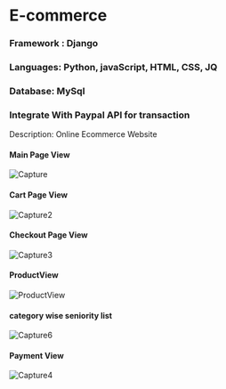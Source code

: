 # E-commerce

<h3> Framework : Django </h3>

<h3> Languages: Python, javaScript, HTML, CSS, JQ </h3>

<h3> Database: MySql </h3>
  
<h3> Integrate With Paypal API for transaction </h3>
  
Description: Online Ecommerce Website
  
<h4> Main Page View </h4>

![Capture](https://user-images.githubusercontent.com/58256205/97467728-c7790600-1944-11eb-9686-5b8bfbc12f5c.PNG)


<h4> Cart Page View </h4>

![Capture2](https://user-images.githubusercontent.com/58256205/97467758-ce077d80-1944-11eb-9685-a7ed6b4fc264.PNG)


<h4> Checkout Page View </h4>

![Capture3](https://user-images.githubusercontent.com/58256205/97467775-d2339b00-1944-11eb-8488-d0df13e2e470.PNG)


<h4> ProductView </h4>

![ProductView](https://user-images.githubusercontent.com/58256205/97467953-060ec080-1945-11eb-9f4a-81ef74958c50.PNG)


<h4> category wise seniority list</h4>

![Capture6](https://user-images.githubusercontent.com/58256205/97467797-d95aa900-1944-11eb-966f-718205da61cc.PNG)


<h4> Payment View </h4>

![Capture4](https://user-images.githubusercontent.com/58256205/97467968-0b6c0b00-1945-11eb-8bc0-27e2b25bfd03.PNG)
